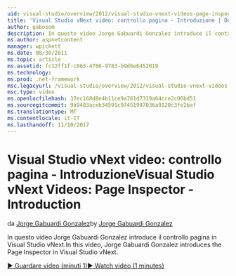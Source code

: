 ```yaml
---
uid: visual-studio/overview/2012/visual-studio-vnext-videos-page-inspector-introduction
title: 'Visual Studio vNext video: controllo pagina - Introduzione | Documenti Microsoft'
author: gabosom
description: In questo video Jorge Gabuardi Gonzalez introduce il controllo pagina in Visual Studio vNext
ms.author: aspnetcontent
manager: wpickett
ms.date: 08/30/2011
ms.topic: article
ms.assetid: fc12ff1f-c063-4786-9783-b9d6e6452019
ms.technology: 
ms.prod: .net-framework
msc.legacyurl: /visual-studio/overview/2012/visual-studio-vnext-videos-page-inspector-introduction
msc.type: video
ms.openlocfilehash: 37ec168d8e4b11ce9a761d7319a64cce2c06bd51
ms.sourcegitcommit: 9a9483aceb34591c97451997036a9120c3fe2baf
ms.translationtype: MT
ms.contentlocale: it-IT
ms.lasthandoff: 11/10/2017
---
```

<a name="visual-studio-vnext-videos-page-inspector---introduction"></a><span data-ttu-id="ba8c9-103">Visual Studio vNext video: controllo pagina - Introduzione</span><span class="sxs-lookup"><span data-stu-id="ba8c9-103">Visual Studio vNext Videos: Page Inspector - Introduction</span></span>
====================
<span data-ttu-id="ba8c9-104">da [Jorge Gabuardi Gonzalez](https://github.com/gabosom)</span><span class="sxs-lookup"><span data-stu-id="ba8c9-104">by [Jorge Gabuardi Gonzalez](https://github.com/gabosom)</span></span>

<span data-ttu-id="ba8c9-105">In questo video Jorge Gabuardi Gonzalez introduce il controllo pagina in Visual Studio vNext.</span><span class="sxs-lookup"><span data-stu-id="ba8c9-105">In this video, Jorge Gabuardi Gonzalez introduces the Page Inspector in Visual Studio vNext.</span></span>

[<span data-ttu-id="ba8c9-106">&#9654; Guardare video (minuti 1)</span><span class="sxs-lookup"><span data-stu-id="ba8c9-106">&#9654; Watch video (1 minutes)</span></span>](https://channel9.msdn.com/Blogs/ASP-NET-Site-Videos/visual-studio-vnext-videos-page-inspector-introduction)
